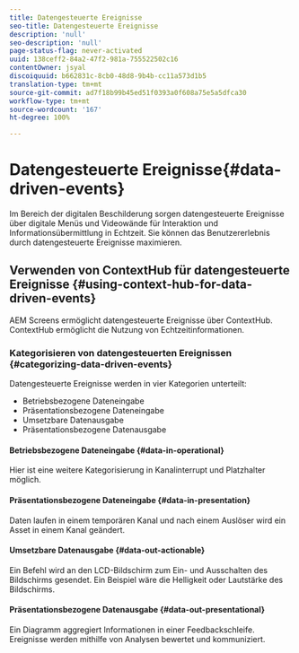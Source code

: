 ```yaml
---
title: Datengesteuerte Ereignisse
seo-title: Datengesteuerte Ereignisse
description: 'null'
seo-description: 'null'
page-status-flag: never-activated
uuid: 138ceff2-84a2-47f2-981a-755522502c16
contentOwner: jsyal
discoiquuid: b662831c-8cb0-48d8-9b4b-cc11a573d1b5
translation-type: tm+mt
source-git-commit: ad7f18b99b45ed51f0393a0f608a75e5a5dfca30
workflow-type: tm+mt
source-wordcount: '167'
ht-degree: 100%

---
```



# Datengesteuerte Ereignisse{#data-driven-events}

Im Bereich der digitalen Beschilderung sorgen datengesteuerte Ereignisse über digitale Menüs und Videowände für Interaktion und Informationsübermittlung in Echtzeit. Sie können das Benutzererlebnis durch datengesteuerte Ereignisse maximieren.

## Verwenden von ContextHub für datengesteuerte Ereignisse    {#using-context-hub-for-data-driven-events}

AEM Screens ermöglicht datengesteuerte Ereignisse über ContextHub. ContextHub ermöglicht die Nutzung von Echtzeitinformationen.

### Kategorisieren von datengesteuerten Ereignissen {#categorizing-data-driven-events}

Datengesteuerte Ereignisse werden in vier Kategorien unterteilt:

* Betriebsbezogene Dateneingabe   
* Präsentationsbezogene Dateneingabe   
* Umsetzbare Datenausgabe
* Präsentationsbezogene Datenausgabe

#### Betriebsbezogene Dateneingabe     {#data-in-operational}

Hier ist eine weitere Kategorisierung in Kanalinterrupt und Platzhalter möglich.

#### Präsentationsbezogene Dateneingabe     {#data-in-presentation}

Daten laufen in einem temporären Kanal und nach einem Auslöser wird ein Asset in einem Kanal geändert.

#### Umsetzbare Datenausgabe     {#data-out-actionable}

Ein Befehl wird an den LCD-Bildschirm zum Ein- und Ausschalten des Bildschirms gesendet. Ein Beispiel wäre die Helligkeit oder Lautstärke des Bildschirms.

#### Präsentationsbezogene Datenausgabe     {#data-out-presentational}

Ein Diagramm aggregiert Informationen in einer Feedbackschleife. Ereignisse werden mithilfe von Analysen bewertet und kommuniziert.
